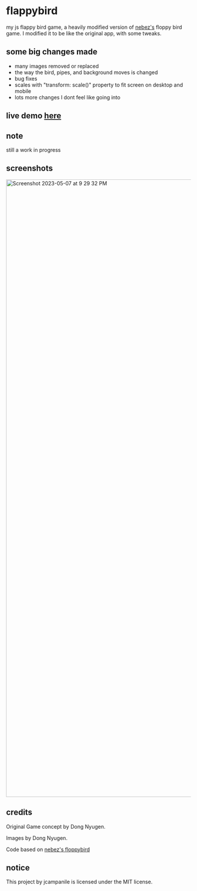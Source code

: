 <h1>flappybird</h1>
my js flappy bird game, a heavily modified version of <a href="https://github.com/nebez/">nebez's</a> floppy bird game. I modified it to be like the original app, with some tweaks.
<h2>some big changes made</h2>
<ul>
<li>many images removed or replaced</li>
<li>the way the bird, pipes, and background moves is changed</li>
<li>bug fixes</li>
<li>scales with "transform: scale()" property to fit screen on desktop and mobile</li>
<li>lots more changes I dont feel like going into</li>
</ul>
<h2>live demo <a href="https://jcampanile.github.io/flappybird">here</a></h2>
<h2>note</h2>
still a work in progress
<h2>screenshots</h2>
<img width="1680" alt="Screenshot 2023-05-07 at 9 29 32 PM" src="https://user-images.githubusercontent.com/122117065/236720672-fc620c10-a193-4085-a7ac-6c9abf8c578f.png">
<h2>credits</h2>
<p>Original Game concept by Dong Nyugen.</p>
<p>Images by Dong Nyugen.</p>
<p>Code based on <a href="https://github.com/nebez/floppybird/">nebez's floppybird</a></p>
<h2>notice</h2>
This project by jcampanile is licensed under the MIT license.
